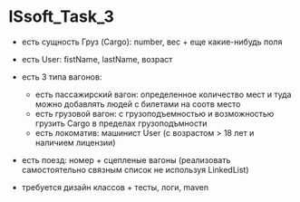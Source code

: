 # ISsoft_Task_3

* есть сущность Груз (Cargo): number, вес + еще какие-нибудь поля
* есть User: fistName, lastName, возраст
* есть 3 типа вагонов:
    * есть пассажирский вагон: определенное количество мест и туда можно добавлять людей с билетами на соотв место
    * есть грузовой вагон: с грузоподъемностью и возможностью грузить Cargo в пределах грузоподъмности
    * есть локоматив: машинист User (с возрастом > 18 лет и наличием лицензии)
* есть поезд: номер + сцепленые вагоны (реализовать самостоятельно связным список не используя LinkedList)

 * требуется дизайн классов + тесты, логи, maven
